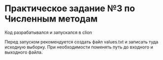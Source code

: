 # Практическое задание №3 по Численным методам

Код разрабатывался и запускался в clion

Перед запуском рекомендуется создать файл values.txt и записать туда исходную выборку. При необходимости поменять путь до входного и выходного файла.